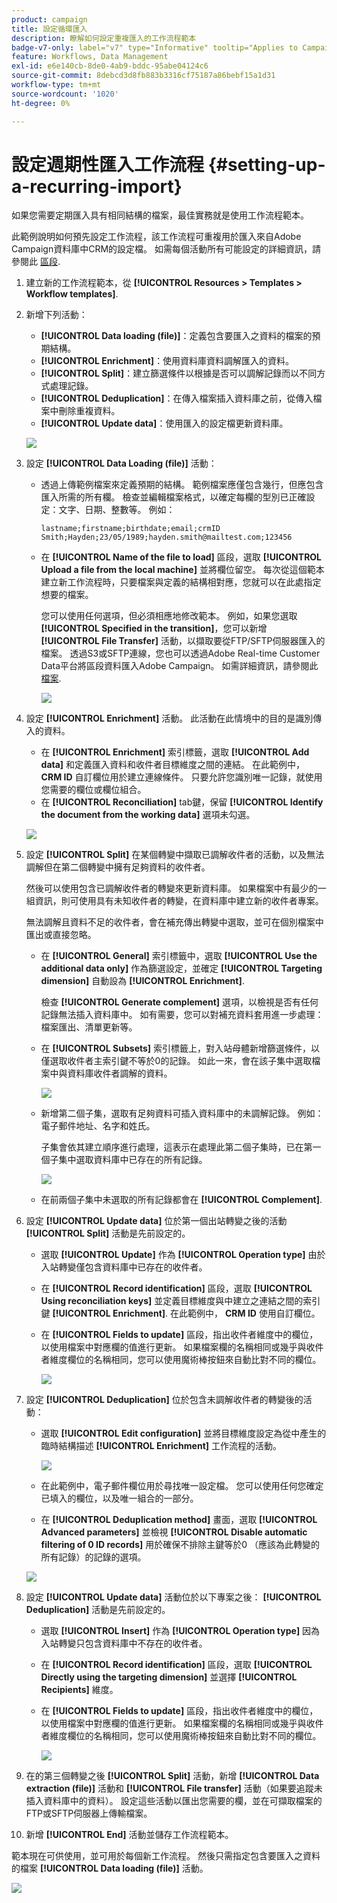 ```yaml
---
product: campaign
title: 設定循環匯入
description: 瞭解如何設定重複匯入的工作流程範本
badge-v7-only: label="v7" type="Informative" tooltip="Applies to Campaign Classic v7 only"
feature: Workflows, Data Management
exl-id: e6e140cb-8de0-4ab9-bddc-95abe04124c6
source-git-commit: 8debcd3d8fb883b3316cf75187a86bebf15a1d31
workflow-type: tm+mt
source-wordcount: '1020'
ht-degree: 0%

---
```


# 設定週期性匯入工作流程 {#setting-up-a-recurring-import}



如果您需要定期匯入具有相同結構的檔案，最佳實務就是使用工作流程範本。

此範例說明如何預先設定工作流程，該工作流程可重複用於匯入來自Adobe Campaign資料庫中CRM的設定檔。 如需每個活動所有可能設定的詳細資訊，請參閱此 [區段](about-activities.md).

1. 建立新的工作流程範本，從 **[!UICONTROL Resources > Templates > Workflow templates]**.
1. 新增下列活動：

   * **[!UICONTROL Data loading (file)]**：定義包含要匯入之資料的檔案的預期結構。
   * **[!UICONTROL Enrichment]**：使用資料庫資料調解匯入的資料。
   * **[!UICONTROL Split]**：建立篩選條件以根據是否可以調解記錄而以不同方式處理記錄。
   * **[!UICONTROL Deduplication]**：在傳入檔案插入資料庫之前，從傳入檔案中刪除重複資料。
   * **[!UICONTROL Update data]**：使用匯入的設定檔更新資料庫。

   ![](assets/import_template_example0.png)

1. 設定 **[!UICONTROL Data Loading (file)]** 活動：

   * 透過上傳範例檔案來定義預期的結構。 範例檔案應僅包含幾行，但應包含匯入所需的所有欄。 檢查並編輯檔案格式，以確定每欄的型別已正確設定：文字、日期、整數等。 例如：

      ```
      lastname;firstname;birthdate;email;crmID
      Smith;Hayden;23/05/1989;hayden.smith@mailtest.com;123456
      ```

   * 在 **[!UICONTROL Name of the file to load]** 區段，選取 **[!UICONTROL Upload a file from the local machine]** 並將欄位留空。 每次從這個範本建立新工作流程時，只要檔案與定義的結構相對應，您就可以在此處指定想要的檔案。

      您可以使用任何選項，但必須相應地修改範本。 例如，如果您選取 **[!UICONTROL Specified in the transition]**，您可以新增 **[!UICONTROL File Transfer]** 活動，以擷取要從FTP/SFTP伺服器匯入的檔案。 透過S3或SFTP連線，您也可以透過Adobe Real-time Customer Data平台將區段資料匯入Adobe Campaign。 如需詳細資訊，請參閱此 [檔案](https://experienceleague.adobe.com/docs/experience-platform/destinations/catalog/email-marketing/adobe-campaign.html).

      ![](assets/import_template_example1.png)

1. 設定 **[!UICONTROL Enrichment]** 活動。 此活動在此情境中的目的是識別傳入的資料。

   * 在 **[!UICONTROL Enrichment]** 索引標籤，選取 **[!UICONTROL Add data]** 和定義匯入資料和收件者目標維度之間的連結。 在此範例中， **CRM ID** 自訂欄位用於建立連線條件。 只要允許您識別唯一記錄，就使用您需要的欄位或欄位組合。
   * 在 **[!UICONTROL Reconciliation]** tab鍵，保留 **[!UICONTROL Identify the document from the working data]** 選項未勾選。

   ![](assets/import_template_example2.png)

1. 設定 **[!UICONTROL Split]** 在某個轉變中擷取已調解收件者的活動，以及無法調解但在第二個轉變中擁有足夠資料的收件者。

   然後可以使用包含已調解收件者的轉變來更新資料庫。 如果檔案中有最少的一組資訊，則可使用具有未知收件者的轉變，在資料庫中建立新的收件者專案。

   無法調解且資料不足的收件者，會在補充傳出轉變中選取，並可在個別檔案中匯出或直接忽略。

   * 在 **[!UICONTROL General]** 索引標籤中，選取 **[!UICONTROL Use the additional data only]** 作為篩選設定，並確定 **[!UICONTROL Targeting dimension]** 自動設為 **[!UICONTROL Enrichment]**.

      檢查 **[!UICONTROL Generate complement]** 選項，以檢視是否有任何記錄無法插入資料庫中。 如有需要，您可以對補充資料套用進一步處理：檔案匯出、清單更新等。

   * 在 **[!UICONTROL Subsets]** 索引標籤上，對入站母體新增篩選條件，以僅選取收件者主索引鍵不等於0的記錄。 如此一來，會在該子集中選取檔案中與資料庫收件者調解的資料。

      ![](assets/import_template_example3.png)

   * 新增第二個子集，選取有足夠資料可插入資料庫中的未調解記錄。 例如：電子郵件地址、名字和姓氏。

      子集會依其建立順序進行處理，這表示在處理此第二個子集時，已在第一個子集中選取資料庫中已存在的所有記錄。

      ![](assets/import_template_example3_2.png)

   * 在前兩個子集中未選取的所有記錄都會在 **[!UICONTROL Complement]**.

1. 設定 **[!UICONTROL Update data]** 位於第一個出站轉變之後的活動 **[!UICONTROL Split]** 活動是先前設定的。

   * 選取 **[!UICONTROL Update]** 作為 **[!UICONTROL Operation type]** 由於入站轉變僅包含資料庫中已存在的收件者。
   * 在 **[!UICONTROL Record identification]** 區段，選取 **[!UICONTROL Using reconciliation keys]** 並定義目標維度與中建立之連結之間的索引鍵 **[!UICONTROL Enrichment]**. 在此範例中， **CRM ID** 使用自訂欄位。
   * 在 **[!UICONTROL Fields to update]** 區段，指出收件者維度中的欄位，以使用檔案中對應欄的值進行更新。 如果檔案欄的名稱相同或幾乎與收件者維度欄位的名稱相同，您可以使用魔術棒按鈕來自動比對不同的欄位。

      ![](assets/import_template_example6.png)

1. 設定 **[!UICONTROL Deduplication]** 位於包含未調解收件者的轉變後的活動：

   * 選取 **[!UICONTROL Edit configuration]** 並將目標維度設定為從中產生的臨時結構描述 **[!UICONTROL Enrichment]** 工作流程的活動。

      ![](assets/import_template_example4.png)

   * 在此範例中，電子郵件欄位用於尋找唯一設定檔。 您可以使用任何您確定已填入的欄位，以及唯一組合的一部分。
   * 在 **[!UICONTROL Deduplication method]** 畫面，選取 **[!UICONTROL Advanced parameters]** 並檢視 **[!UICONTROL Disable automatic filtering of 0 ID records]** 用於確保不排除主鍵等於0 （應該為此轉變的所有記錄）的記錄的選項。

   ![](assets/import_template_example7.png)

1. 設定 **[!UICONTROL Update data]** 活動位於以下專案之後： **[!UICONTROL Deduplication]** 活動是先前設定的。

   * 選取 **[!UICONTROL Insert]** 作為 **[!UICONTROL Operation type]** 因為入站轉變只包含資料庫中不存在的收件者。
   * 在 **[!UICONTROL Record identification]** 區段，選取 **[!UICONTROL Directly using the targeting dimension]** 並選擇 **[!UICONTROL Recipients]** 維度。
   * 在 **[!UICONTROL Fields to update]** 區段，指出收件者維度中的欄位，以使用檔案中對應欄的值進行更新。 如果檔案欄的名稱相同或幾乎與收件者維度欄位的名稱相同，您可以使用魔術棒按鈕來自動比對不同的欄位。

      ![](assets/import_template_example8.png)

1. 在的第三個轉變之後 **[!UICONTROL Split]** 活動，新增 **[!UICONTROL Data extraction (file)]** 活動和 **[!UICONTROL File transfer]** 活動（如果要追蹤未插入資料庫中的資料）。 設定這些活動以匯出您需要的欄，並在可擷取檔案的FTP或SFTP伺服器上傳輸檔案。
1. 新增 **[!UICONTROL End]** 活動並儲存工作流程範本。

範本現在可供使用，並可用於每個新工作流程。 然後只需指定包含要匯入之資料的檔案 **[!UICONTROL Data loading (file)]** 活動。

![](assets/import_template_example9.png)
